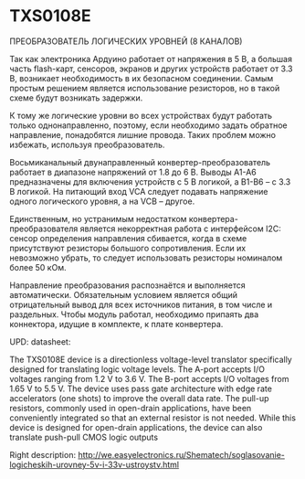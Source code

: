 # TXS0108E
ПРЕОБРАЗОВАТЕЛЬ ЛОГИЧЕСКИХ УРОВНЕЙ (8 КАНАЛОВ)

Так как электроника Ардуино работает от напряжения в 5 В, а большая часть flash-карт, сенсоров, экранов и других устройств работает от 3.3 В, возникает необходимость в их безопасном соединении. Самым простым решением является использование резисторов, но в такой схеме будут возникать задержки.

К тому же логические уровни во всех устройствах будут работать только однонаправленно, поэтому, если необходимо задать обратное направление, понадобятся лишние провода. Таких проблем можно избежать, используя преобразователь.

Восьмиканальный двунаправленный конвертер-преобразователь работает в диапазоне напряжений от 1.8 до 6 В. Выводы A1-A6 предназначены для включения устройств с 5 В логикой, а B1-B6 – с 3.3 В логикой. На питающий вход VCA следует подавать напряжение одного логического уровня, а на VCB – другое.

Единственным, но устранимым недостатком конвертера-преобразователя является некорректная работа с интерфейсом I2C: сенсор определения направления сбивается, когда в схеме присутствуют резисторы большого сопротивления. Если их невозможно убрать, то следует использовать резисторы номиналом более 50 кОм.

Направление преобразования распознаётся и выполняется автоматически. Обязательным условием является общий отрицательный вывод для всех источников питания, в том числе и раздельных. Чтобы модуль работал, необходимо припаять два коннектора, идущие в комплекте, к плате конвертера.

UPD:
datasheet:

The TXS0108E device is a directionless voltage-level translator specifically designed for translating logic voltage 
levels. The A-port accepts I/O voltages ranging from 1.2 V to 3.6 V. The B-port accepts I/O voltages from 1.65 V 
to 5.5 V. The device uses pass gate architecture with edge rate accelerators (one shots) to improve the overall 
data rate. The pull-up resistors, commonly used in open-drain applications, have been conveniently integrated so 
that an external resistor is not needed. While this device is designed for open-drain applications, the device can 
also translate push-pull CMOS logic outputs

Right description:
http://we.easyelectronics.ru/Shematech/soglasovanie-logicheskih-urovney-5v-i-33v-ustroystv.html
